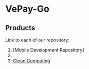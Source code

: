 # VePay-Go


## Products
Link to each of our repository:
1. [Mobile Development Repository]
2. 
3. [Cloud Computing](https://github.com/calvinwong78/Vepay-Go-CC)
